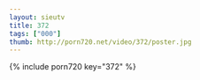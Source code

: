 ```yaml
--- 
layout: sieutv
title: 372
tags: ["000"]
thumb: http://porn720.net/video/372/poster.jpg
---
```

{% include porn720 key="372" %} 
